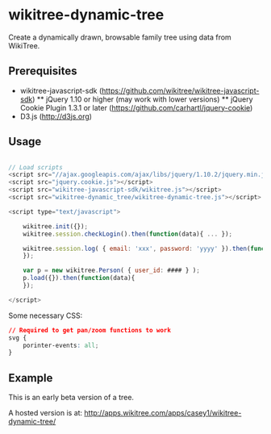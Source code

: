 wikitree-dynamic-tree
=======================

Create a dynamically drawn, browsable family tree using data from WikiTree.

## Prerequisites
* wikitree-javascript-sdk (https://github.com/wikitree/wikitree-javascript-sdk)
** jQuery 1.10 or higher (may work with lower versions)
** jQuery Cookie Plugin 1.3.1 or later (https://github.com/carhartl/jquery-cookie)
* D3.js (http://d3js.org)

## Usage

````javascript

// Load scripts
<script src="//ajax.googleapis.com/ajax/libs/jquery/1.10.2/jquery.min.js"></script>
<script src="jquery.cookie.js"></script>
<script src="wikitree-javascript-sdk/wikitree.js"></script>
<script src="wikitree-dynamic_tree/wikitree-dynamic-tree.js"></script>

<script type="text/javascript">

	wikitree.init({});
	wikitree.session.checkLogin().then(function(data){ ... });

	wikitree.session.log( { email: 'xxx', password: 'yyyy' }).then(function(data) {
	});

	var p = new wikitree.Person( { user_id: #### } );
	p.load({}).then(function(data){ 
	});

</script>
````

Some necessary CSS:
````css
// Required to get pan/zoom functions to work 
svg { 
	porinter-events: all;
}
````

## Example

This is an early beta version of a tree. 

A hosted version is at: http://apps.wikitree.com/apps/casey1/wikitree-dynamic-tree/

